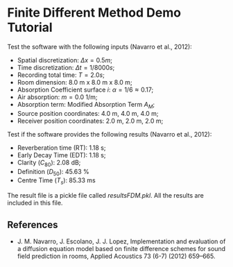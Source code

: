# Finite Different Method Demo Tutorial

Test the software with the following inputs (Navarro et al., 2012):

- Spatial discretization: $\Delta x = 0.5 m$;
- Time discretization: $\Delta t = 1/8000 s$;
- Recording total time: $T = 2.0 s$;
- Room dimension: 8.0 m x 8.0 m x 8.0 m;
- Absorption Coefficient surface $i$: $\alpha = 1/6 \approx 0.17$;
- Air absorption: $m = 0.0$ 1/m;
- Absorption term: Modified Absorption Term $A_{M}$;
- Source position coordinates: 4.0 m, 4.0 m, 4.0 m;
- Receiver position coordinates: 2.0 m, 2.0 m, 2.0 m;

Test if the software provides the following results (Navarro et al., 2012):

- Reverberation time (RT): 1.18 s; 
- Early Decay Time (EDT): 1.18 s;
- Clarity ($C_{80}$): 2.08 dB;
- Definition ($D_{50}$): 45.63 %
- Centre Time ($T_{s}$): 85.33 ms

The result file is a pickle file called _resultsFDM.pkl_. All the results are included in this file.

## References
- J. M. Navarro, J. Escolano, J. J. Lopez, Implementation and evaluation of a diffusion equation model based on finite difference schemes for sound field prediction in rooms, Applied Acoustics 73 (6-7) (2012) 659–665.
